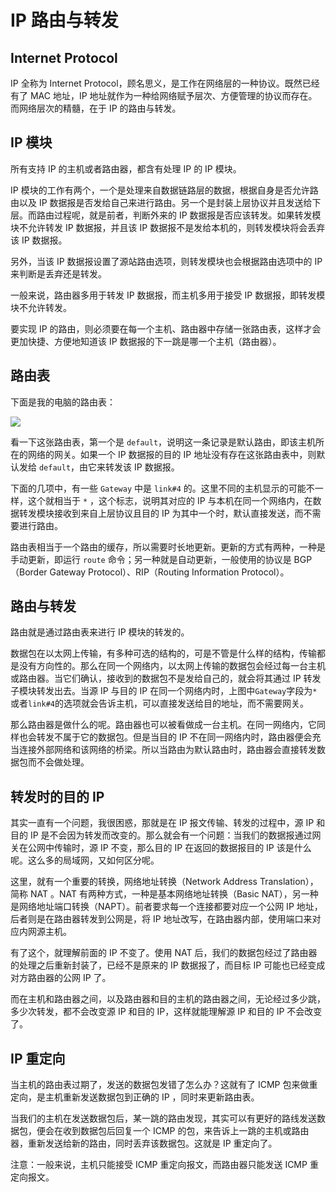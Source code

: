 # IP 路由与转发

## Internet Protocol

IP 全称为 Internet Protocol，顾名思义，是工作在网络层的一种协议。既然已经有了 MAC 地址，IP 地址就作为一种给网络赋予层次、方便管理的协议而存在。而网络层次的精髓，在于 IP 的路由与转发。

## IP 模块

所有支持 IP 的主机或者路由器，都含有处理 IP 的 IP 模块。

IP 模块的工作有两个，一个是处理来自数据链路层的数据，根据自身是否允许路由以及 IP 数据报是否发给自己来进行路由。另一个是封装上层协议并且发送给下层。而路由过程呢，就是前者，判断外来的 IP 数据报是否应该转发。如果转发模块不允许转发 IP 数据报，并且该 IP 数据报不是发给本机的，则转发模块将会丢弃该 IP 数据报。

另外，当该 IP 数据报设置了源站路由选项，则转发模块也会根据路由选项中的 IP 来判断是丢弃还是转发。

一般来说，路由器多用于转发 IP 数据报，而主机多用于接受 IP 数据报，即转发模块不允许转发。

要实现 IP 的路由，则必须要在每一个主机、路由器中存储一张路由表，这样才会更加快捷、方便地知道该 IP 数据报的下一跳是哪一个主机（路由器）。

## 路由表

下面是我的电脑的路由表：

![](https://o90cnn3g2.qnssl.com/QQ20170309-0@2x.png)

看一下这张路由表，第一个是 `default`，说明这一条记录是默认路由，即该主机所在的网络的网关。如果一个 IP 数据报的目的 IP 地址没有存在这张路由表中，则默认发给 `default`，由它来转发该 IP 数据报。

下面的几项中，有一些 `Gateway` 中是 `link#4` 的。这里不同的主机显示的可能不一样，这个就相当于 `*` ，这个标志，说明其对应的 IP 与本机在同一个网络内，在数据转发模块接收到来自上层协议且目的 IP 为其中一个时，默认直接发送，而不需要进行路由。

路由表相当于一个路由的缓存，所以需要时长地更新。更新的方式有两种，一种是手动更新，即运行 `route` 命令；另一种就是自动更新，一般使用的协议是 BGP（Border Gateway Protocol）、RIP（Routing Information Protocol）。

## 路由与转发

路由就是通过路由表来进行 IP 模块的转发的。

数据包在以太网上传输，有多种可选的结构的，可是不管是什么样的结构，传输都是没有方向性的。那么在同一个网络内，以太网上传输的数据包会经过每一台主机或路由器。当它们确认，接收到的数据包不是发给自己的，就会将其通过 IP 转发子模块转发出去。当源 IP 与目的 IP 在同一个网络内时，上图中`Gateway`字段为`*`或者`link#4`的选项就会告诉主机，可以直接发送给目的地址，而不需要网关。

那么路由器是做什么的呢。路由器也可以被看做成一台主机。在同一网络内，它同样也会转发不属于它的数据包。但是当目的 IP 不在同一网络内时，路由器便会充当连接外部网络和该网络的桥梁。所以当路由为默认路由时，路由器会直接转发数据包而不会做处理。

## 转发时的目的 IP

其实一直有一个问题，我很困惑，那就是在 IP 报文传输、转发的过程中，源 IP 和目的 IP 是不会因为转发而改变的。那么就会有一个问题：当我们的数据报通过网关在公网中传输时，源 IP 不变，那么目的 IP 在返回的数据报目的 IP 该是什么呢。这么多的局域网，又如何区分呢。

这里，就有一个重要的转换，网络地址转换（Network Address Translation），简称 NAT 。NAT 有两种方式，一种是基本网络地址转换（Basic NAT），另一种是网络地址端口转换（NAPT）。前者要求每一个连接都要对应一个公网 IP 地址，后者则是在路由器转发到公网是，将 IP 地址改写，在路由器内部，使用端口来对应内网源主机。

有了这个，就理解前面的 IP 不变了。使用 NAT 后，我们的数据包经过了路由器的处理之后重新封装了，已经不是原来的 IP 数据报了，而目标 IP 可能也已经变成对方路由器的公网 IP 了。

而在主机和路由器之间，以及路由器和目的主机的路由器之间，无论经过多少跳，多少次转发，都不会改变源 IP 和目的 IP，这样就能理解源 IP 和目的 IP 不会改变了。

## IP 重定向

当主机的路由表过期了，发送的数据包发错了怎么办？这就有了 ICMP 包来做重定向，是主机重新发送数据包到正确的 IP ，同时来更新路由表。

当我们的主机在发送数据包后，某一跳的路由发现，其实可以有更好的路线发送数据包，便会在收到数据包后回复一个 ICMP 的包，来告诉上一跳的主机或路由器，重新发送给新的路由，同时丢弃该数据包。这就是 IP 重定向了。

注意：一般来说，主机只能接受 ICMP 重定向报文，而路由器只能发送 ICMP 重定向报文。


